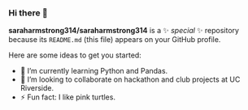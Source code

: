 ### Hi there 👋

**saraharmstrong314/saraharmstrong314** is a ✨ _special_ ✨ repository because its `README.md` (this file) appears on your GitHub profile.

Here are some ideas to get you started:

<!-- - 🔭 -->
- 🌱 I’m currently learning Python and Pandas.
- 👯 I’m looking to collaborate on hackathon and club projects at UC Riverside.
- ⚡ Fun fact: I like pink turtles.
<!-- 🤔 -->
<!-- 💬 -->
<!-- - 📫 How to reach me: -->
<!-- 😄 -->
